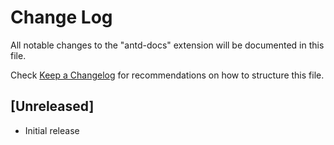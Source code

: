# Change Log

All notable changes to the "antd-docs" extension will be documented in this file.

Check [Keep a Changelog](http://keepachangelog.com/) for recommendations on how to structure this file.

## [Unreleased]

- Initial release